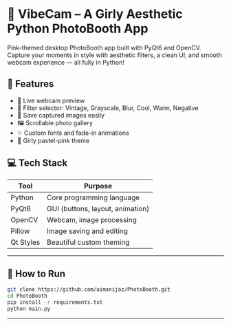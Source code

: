 # 📸 VibeCam – A Girly Aesthetic Python PhotoBooth App

Pink-themed desktop PhotoBooth app built with PyQt6 and OpenCV.  
Capture your moments in style with aesthetic filters, a clean UI, and smooth webcam experience — all fully in Python!



## 🌸 Features
- 🎥 Live webcam preview
- 🎨 Filter selector: Vintage, Grayscale, Blur, Cool, Warm, Negative
- 💾 Save captured images easily
- 🖼 Scrollable photo gallery
- ✨ Custom fonts and fade-in animations
- 🌈 Girly pastel-pink theme



## 💻 Tech Stack

| Tool        | Purpose                         |
|-------------|---------------------------------|
| Python      | Core programming language       |
| PyQt6       | GUI (buttons, layout, animation)|
| OpenCV      | Webcam, image processing        |
| Pillow      | Image saving and editing        |
| Qt Styles   | Beautiful custom theming        |

---

## 🚀 How to Run

```bash
git clone https://github.com/aimanijaz/PhotoBooth.git
cd PhotoBooth
pip install -r requirements.txt
python main.py
```

---


